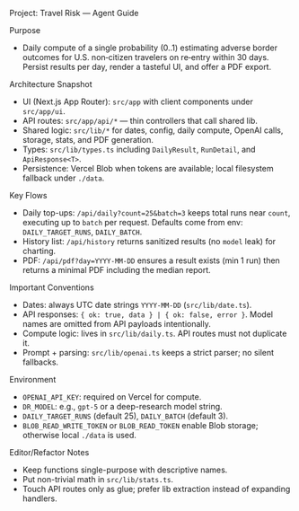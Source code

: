 Project: Travel Risk — Agent Guide

Purpose
- Daily compute of a single probability (0..1) estimating adverse border outcomes for U.S. non‑citizen travelers on re‑entry within 30 days. Persist results per day, render a tasteful UI, and offer a PDF export.

Architecture Snapshot
- UI (Next.js App Router): `src/app` with client components under `src/app/ui`.
- API routes: `src/app/api/*` — thin controllers that call shared lib.
- Shared logic: `src/lib/*` for dates, config, daily compute, OpenAI calls, storage, stats, and PDF generation.
- Types: `src/lib/types.ts` including `DailyResult`, `RunDetail`, and `ApiResponse<T>`.
- Persistence: Vercel Blob when tokens are available; local filesystem fallback under `./data`.

Key Flows
- Daily top-ups: `/api/daily?count=25&batch=3` keeps total runs near `count`, executing up to `batch` per request. Defaults come from env: `DAILY_TARGET_RUNS`, `DAILY_BATCH`.
- History list: `/api/history` returns sanitized results (no `model` leak) for charting.
- PDF: `/api/pdf?day=YYYY-MM-DD` ensures a result exists (min 1 run) then returns a minimal PDF including the median report.

Important Conventions
- Dates: always UTC date strings `YYYY-MM-DD` (`src/lib/date.ts`).
- API responses: `{ ok: true, data } | { ok: false, error }`. Model names are omitted from API payloads intentionally.
- Compute logic: lives in `src/lib/daily.ts`. API routes must not duplicate it.
- Prompt + parsing: `src/lib/openai.ts` keeps a strict parser; no silent fallbacks.

Environment
- `OPENAI_API_KEY`: required on Vercel for compute.
- `DR_MODEL`: e.g., `gpt-5` or a deep-research model string.
- `DAILY_TARGET_RUNS` (default 25), `DAILY_BATCH` (default 3).
- `BLOB_READ_WRITE_TOKEN` or `BLOB_READ_TOKEN` enable Blob storage; otherwise local `./data` is used.

Editor/Refactor Notes
- Keep functions single-purpose with descriptive names.
- Put non-trivial math in `src/lib/stats.ts`.
- Touch API routes only as glue; prefer lib extraction instead of expanding handlers.

